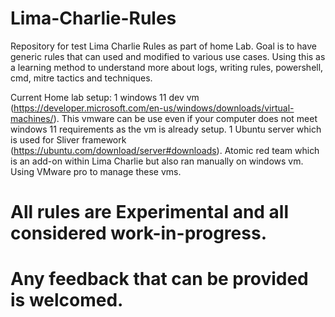# Lima-Charlie-Rules
Repository for test Lima Charlie Rules as part of home Lab.
Goal is to have generic rules that can used and modified to various use cases.
Using this as a learning method to understand more about logs, writing rules, powershell, cmd, mitre tactics and techniques.

Current Home lab setup:
1 windows 11 dev vm (https://developer.microsoft.com/en-us/windows/downloads/virtual-machines/).
This vmware can be use even if your computer does not meet windows 11 requirements as the vm is already setup.
1 Ubuntu server which is used for Sliver framework (https://ubuntu.com/download/server#downloads).
Atomic red team which is an add-on within Lima Charlie but also ran manually on windows vm.
Using VMware pro to manage these vms.

# All rules are Experimental and all considered work-in-progress.
# Any feedback that can be provided is welcomed.
